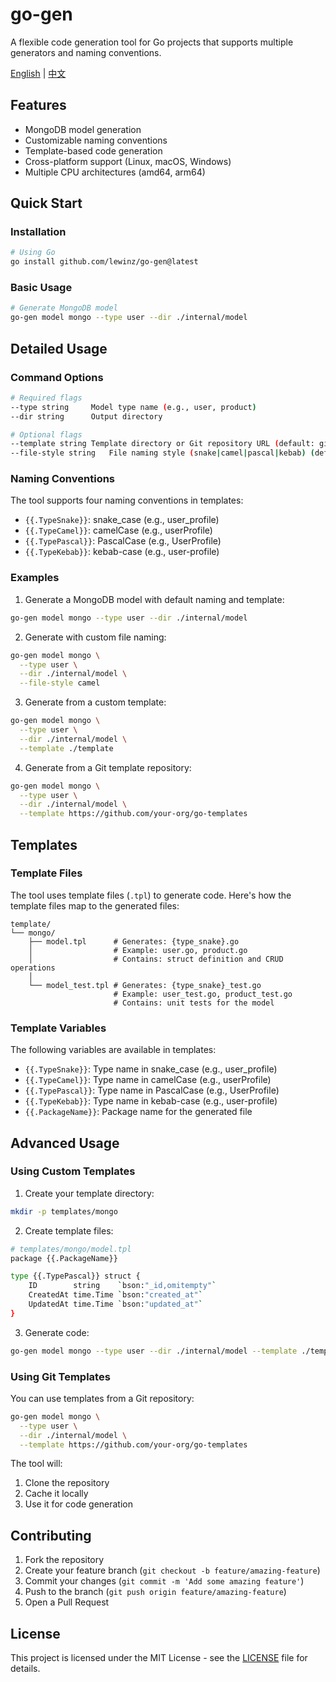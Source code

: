 # go-gen

A flexible code generation tool for Go projects that supports multiple generators and naming conventions.

[English](README.md) | [中文](README_zh.md)

## Features

- MongoDB model generation
- Customizable naming conventions
- Template-based code generation
- Cross-platform support (Linux, macOS, Windows)
- Multiple CPU architectures (amd64, arm64)

## Quick Start

### Installation

```bash
# Using Go
go install github.com/lewinz/go-gen@latest
```

### Basic Usage

```bash
# Generate MongoDB model
go-gen model mongo --type user --dir ./internal/model
```

## Detailed Usage

### Command Options

```bash
# Required flags
--type string     Model type name (e.g., user, product)
--dir string      Output directory

# Optional flags
--template string Template directory or Git repository URL (default: git@github.com:Lewinz/go-gen.git)
--file-style string   File naming style (snake|camel|pascal|kebab) (default "snake")
```

### Naming Conventions

The tool supports four naming conventions in templates:

- `{{.TypeSnake}}`: snake_case (e.g., user_profile)
- `{{.TypeCamel}}`: camelCase (e.g., userProfile)
- `{{.TypePascal}}`: PascalCase (e.g., UserProfile)
- `{{.TypeKebab}}`: kebab-case (e.g., user-profile)

### Examples

1. Generate a MongoDB model with default naming and template:
```bash
go-gen model mongo --type user --dir ./internal/model
```

2. Generate with custom file naming:
```bash
go-gen model mongo \
  --type user \
  --dir ./internal/model \
  --file-style camel
```

3. Generate from a custom template:
```bash
go-gen model mongo \
  --type user \
  --dir ./internal/model \
  --template ./template
```

4. Generate from a Git template repository:
```bash
go-gen model mongo \
  --type user \
  --dir ./internal/model \
  --template https://github.com/your-org/go-templates
```

## Templates

### Template Files

The tool uses template files (`.tpl`) to generate code. Here's how the template files map to the generated files:

```
template/
└── mongo/
    ├── model.tpl      # Generates: {type_snake}.go
    │                  # Example: user.go, product.go
    │                  # Contains: struct definition and CRUD operations
    │
    └── model_test.tpl # Generates: {type_snake}_test.go
                       # Example: user_test.go, product_test.go
                       # Contains: unit tests for the model
```

### Template Variables

The following variables are available in templates:

- `{{.TypeSnake}}`: Type name in snake_case (e.g., user_profile)
- `{{.TypeCamel}}`: Type name in camelCase (e.g., userProfile)
- `{{.TypePascal}}`: Type name in PascalCase (e.g., UserProfile)
- `{{.TypeKebab}}`: Type name in kebab-case (e.g., user-profile)
- `{{.PackageName}}`: Package name for the generated file

## Advanced Usage

### Using Custom Templates

1. Create your template directory:
```bash
mkdir -p templates/mongo
```

2. Create template files:
```bash
# templates/mongo/model.tpl
package {{.PackageName}}

type {{.TypePascal}} struct {
    ID        string    `bson:"_id,omitempty"`
    CreatedAt time.Time `bson:"created_at"`
    UpdatedAt time.Time `bson:"updated_at"`
}
```

3. Generate code:
```bash
go-gen model mongo --type user --dir ./internal/model --template ./templates
```

### Using Git Templates

You can use templates from a Git repository:

```bash
go-gen model mongo \
  --type user \
  --dir ./internal/model \
  --template https://github.com/your-org/go-templates
```

The tool will:
1. Clone the repository
2. Cache it locally
3. Use it for code generation

## Contributing

1. Fork the repository
2. Create your feature branch (`git checkout -b feature/amazing-feature`)
3. Commit your changes (`git commit -m 'Add some amazing feature'`)
4. Push to the branch (`git push origin feature/amazing-feature`)
5. Open a Pull Request

## License

This project is licensed under the MIT License - see the [LICENSE](LICENSE) file for details.
